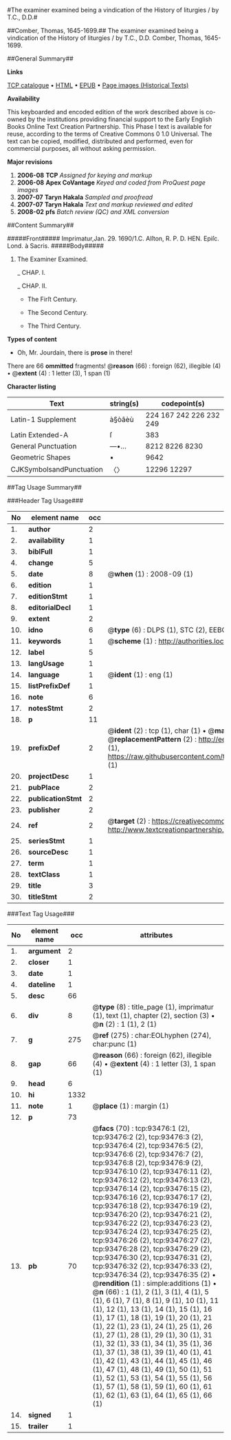 #The examiner examined being a vindication of the History of liturgies / by T.C., D.D.#

##Comber, Thomas, 1645-1699.##
The examiner examined being a vindication of the History of liturgies / by T.C., D.D.
Comber, Thomas, 1645-1699.

##General Summary##

**Links**

[TCP catalogue](http://www.ota.ox.ac.uk/tcp/)  • 
[HTML](http://tei.it.ox.ac.uk/tcp/Texts-HTML/free/A34/A34065.html)  • 
[EPUB](http://tei.it.ox.ac.uk/tcp/Texts-EPUB/free/A34/A34065.epub) • 
[Page images (Historical Texts)](https://data.historicaltexts.jisc.ac.uk/view?pubId=eebo-12759871e&pageId=eebo-12759871e-93476-1)

**Availability**

This keyboarded and encoded edition of the
	       work described above is co-owned by the institutions
	       providing financial support to the Early English Books
	       Online Text Creation Partnership. This Phase I text is
	       available for reuse, according to the terms of Creative
	       Commons 0 1.0 Universal. The text can be copied,
	       modified, distributed and performed, even for
	       commercial purposes, all without asking permission.

**Major revisions**

1. __2006-08__ __TCP__ *Assigned for keying and markup*
1. __2006-08__ __Apex CoVantage__ *Keyed and coded from ProQuest page images*
1. __2007-07__ __Taryn Hakala__ *Sampled and proofread*
1. __2007-07__ __Taryn Hakala__ *Text and markup reviewed and edited*
1. __2008-02__ __pfs__ *Batch review (QC) and XML conversion*

##Content Summary##

#####Front#####
Imprimatur,Jan. 29. 1690/1.C. Alſton,
R. P. D. HEN. Epiſc. Lond. à Sacris.
#####Body#####

1. The Examiner Examined.

    _ CHAP. I.

    _ CHAP. II.

      * The Firſt Century.

      * The Second Century.

      * The Third Century.

**Types of content**

  * Oh, Mr. Jourdain, there is **prose** in there!

There are 66 **ommitted** fragments! 
 @__reason__ (66) : foreign (62), illegible (4)  •  @__extent__ (4) : 1 letter (3), 1 span (1)

**Character listing**


|Text|string(s)|codepoint(s)|
|---|---|---|
|Latin-1 Supplement|à§òâèù|224 167 242 226 232 249|
|Latin Extended-A|ſ|383|
|General Punctuation|—•…|8212 8226 8230|
|Geometric Shapes|▪|9642|
|CJKSymbolsandPunctuation|〈〉|12296 12297|

##Tag Usage Summary##

###Header Tag Usage###

|No|element name|occ|attributes|
|---|---|---|---|
|1.|__author__|2||
|2.|__availability__|1||
|3.|__biblFull__|1||
|4.|__change__|5||
|5.|__date__|8| @__when__ (1) : 2008-09 (1)|
|6.|__edition__|1||
|7.|__editionStmt__|1||
|8.|__editorialDecl__|1||
|9.|__extent__|2||
|10.|__idno__|6| @__type__ (6) : DLPS (1), STC (2), EEBO-CITATION (1), OCLC (1), VID (1)|
|11.|__keywords__|1| @__scheme__ (1) : http://authorities.loc.gov/ (1)|
|12.|__label__|5||
|13.|__langUsage__|1||
|14.|__language__|1| @__ident__ (1) : eng (1)|
|15.|__listPrefixDef__|1||
|16.|__note__|6||
|17.|__notesStmt__|2||
|18.|__p__|11||
|19.|__prefixDef__|2| @__ident__ (2) : tcp (1), char (1)  •  @__matchPattern__ (2) : ([0-9\-]+):([0-9IVX]+) (1), (.+) (1)  •  @__replacementPattern__ (2) : http://eebo.chadwyck.com/downloadtiff?vid=$1&page=$2 (1), https://raw.githubusercontent.com/textcreationpartnership/Texts/master/tcpchars.xml#$1 (1)|
|20.|__projectDesc__|1||
|21.|__pubPlace__|2||
|22.|__publicationStmt__|2||
|23.|__publisher__|2||
|24.|__ref__|2| @__target__ (2) : https://creativecommons.org/publicdomain/zero/1.0/ (1), http://www.textcreationpartnership.org/docs/. (1)|
|25.|__seriesStmt__|1||
|26.|__sourceDesc__|1||
|27.|__term__|1||
|28.|__textClass__|1||
|29.|__title__|3||
|30.|__titleStmt__|2||


###Text Tag Usage###

|No|element name|occ|attributes|
|---|---|---|---|
|1.|__argument__|2||
|2.|__closer__|1||
|3.|__date__|1||
|4.|__dateline__|1||
|5.|__desc__|66||
|6.|__div__|8| @__type__ (8) : title_page (1), imprimatur (1), text (1), chapter (2), section (3)  •  @__n__ (2) : 1 (1), 2 (1)|
|7.|__g__|275| @__ref__ (275) : char:EOLhyphen (274), char:punc (1)|
|8.|__gap__|66| @__reason__ (66) : foreign (62), illegible (4)  •  @__extent__ (4) : 1 letter (3), 1 span (1)|
|9.|__head__|6||
|10.|__hi__|1332||
|11.|__note__|1| @__place__ (1) : margin (1)|
|12.|__p__|73||
|13.|__pb__|70| @__facs__ (70) : tcp:93476:1 (2), tcp:93476:2 (2), tcp:93476:3 (2), tcp:93476:4 (2), tcp:93476:5 (2), tcp:93476:6 (2), tcp:93476:7 (2), tcp:93476:8 (2), tcp:93476:9 (2), tcp:93476:10 (2), tcp:93476:11 (2), tcp:93476:12 (2), tcp:93476:13 (2), tcp:93476:14 (2), tcp:93476:15 (2), tcp:93476:16 (2), tcp:93476:17 (2), tcp:93476:18 (2), tcp:93476:19 (2), tcp:93476:20 (2), tcp:93476:21 (2), tcp:93476:22 (2), tcp:93476:23 (2), tcp:93476:24 (2), tcp:93476:25 (2), tcp:93476:26 (2), tcp:93476:27 (2), tcp:93476:28 (2), tcp:93476:29 (2), tcp:93476:30 (2), tcp:93476:31 (2), tcp:93476:32 (2), tcp:93476:33 (2), tcp:93476:34 (2), tcp:93476:35 (2)  •  @__rendition__ (1) : simple:additions (1)  •  @__n__ (66) : 1 (1), 2 (1), 3 (1), 4 (1), 5 (1), 6 (1), 7 (1), 8 (1), 9 (1), 10 (1), 11 (1), 12 (1), 13 (1), 14 (1), 15 (1), 16 (1), 17 (1), 18 (1), 19 (1), 20 (1), 21 (1), 22 (1), 23 (1), 24 (1), 25 (1), 26 (1), 27 (1), 28 (1), 29 (1), 30 (1), 31 (1), 32 (1), 33 (1), 34 (1), 35 (1), 36 (1), 37 (1), 38 (1), 39 (1), 40 (1), 41 (1), 42 (1), 43 (1), 44 (1), 45 (1), 46 (1), 47 (1), 48 (1), 49 (1), 50 (1), 51 (1), 52 (1), 53 (1), 54 (1), 55 (1), 56 (1), 57 (1), 58 (1), 59 (1), 60 (1), 61 (1), 62 (1), 63 (1), 64 (1), 65 (1), 66 (1)|
|14.|__signed__|1||
|15.|__trailer__|1||
